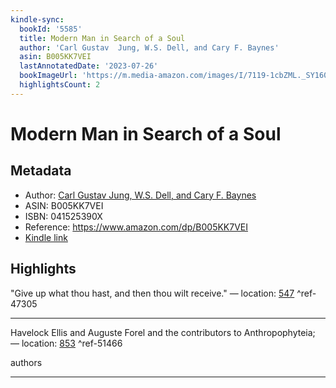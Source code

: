 ```yaml
---
kindle-sync:
  bookId: '5585'
  title: Modern Man in Search of a Soul
  author: 'Carl Gustav  Jung, W.S. Dell, and Cary F. Baynes'
  asin: B005KK7VEI
  lastAnnotatedDate: '2023-07-26'
  bookImageUrl: 'https://m.media-amazon.com/images/I/7119-1cbZML._SY160.jpg'
  highlightsCount: 2
---
```

# Modern Man in Search of a Soul
## Metadata
* Author: [Carl Gustav  Jung, W.S. Dell, and Cary F. Baynes](https://www.amazon.comundefined)
* ASIN: B005KK7VEI
* ISBN: 041525390X
* Reference: https://www.amazon.com/dp/B005KK7VEI
* [Kindle link](kindle://book?action=open&asin=B005KK7VEI)

## Highlights
"Give up what thou hast, and then thou wilt receive." — location: [547](kindle://book?action=open&asin=B005KK7VEI&location=547) ^ref-47305

---
Havelock Ellis and Auguste Forel and the contributors to Anthropophyteia; — location: [853](kindle://book?action=open&asin=B005KK7VEI&location=853) ^ref-51466

authors

---
